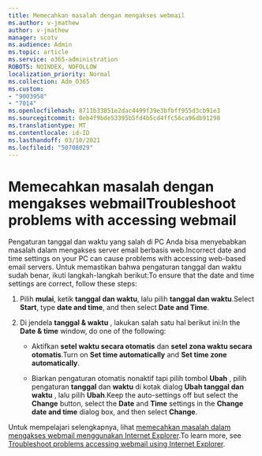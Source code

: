 ```yaml
---
title: Memecahkan masalah dengan mengakses webmail
ms.author: v-jmathew
author: v-jmathew
manager: scotv
ms.audience: Admin
ms.topic: article
ms.service: o365-administration
ROBOTS: NOINDEX, NOFOLLOW
localization_priority: Normal
ms.collection: Adm_O365
ms.custom:
- "9003958"
- "7014"
ms.openlocfilehash: 8711b33851e2dac4499f39e3bfbff955d3cb91e3
ms.sourcegitcommit: 0eb4f9bde53395b5fd4b5cd4ffc56ca96db91298
ms.translationtype: MT
ms.contentlocale: id-ID
ms.lasthandoff: 03/10/2021
ms.locfileid: "50708029"
---
```

# <a name="troubleshoot-problems-with-accessing-webmail"></a><span data-ttu-id="36651-102">Memecahkan masalah dengan mengakses webmail</span><span class="sxs-lookup"><span data-stu-id="36651-102">Troubleshoot problems with accessing webmail</span></span>

<span data-ttu-id="36651-103">Pengaturan tanggal dan waktu yang salah di PC Anda bisa menyebabkan masalah dalam mengakses server email berbasis web.</span><span class="sxs-lookup"><span data-stu-id="36651-103">Incorrect date and time settings on your PC can cause problems with accessing web-based email servers.</span></span> <span data-ttu-id="36651-104">Untuk memastikan bahwa pengaturan tanggal dan waktu sudah benar, ikuti langkah-langkah berikut:</span><span class="sxs-lookup"><span data-stu-id="36651-104">To ensure that the date and time settings are correct, follow these steps:</span></span>

1. <span data-ttu-id="36651-105">Pilih **mulai**, ketik **tanggal dan waktu**, lalu pilih **tanggal dan waktu**.</span><span class="sxs-lookup"><span data-stu-id="36651-105">Select **Start**, type **date and time**, and then select **Date and Time**.</span></span>
2. <span data-ttu-id="36651-106">Di jendela **tanggal & waktu** , lakukan salah satu hal berikut ini:</span><span class="sxs-lookup"><span data-stu-id="36651-106">In the **Date & time** window, do one of the following:</span></span>

    - <span data-ttu-id="36651-107">Aktifkan **setel waktu secara otomatis** dan **setel zona waktu secara otomatis**.</span><span class="sxs-lookup"><span data-stu-id="36651-107">Turn on **Set time automatically** and **Set time zone automatically**.</span></span>

    - <span data-ttu-id="36651-108">Biarkan pengaturan otomatis nonaktif tapi pilih tombol **Ubah** , pilih pengaturan **tanggal** dan **waktu** di kotak dialog **Ubah tanggal dan waktu** , lalu pilih **Ubah**.</span><span class="sxs-lookup"><span data-stu-id="36651-108">Keep the auto-settings off but select the **Change** button, select the **Date** and **Time** settings in the **Change date and time** dialog box, and then select **Change**.</span></span>

<span data-ttu-id="36651-109">Untuk mempelajari selengkapnya, lihat [memecahkan masalah dalam mengakses webmail menggunakan Internet Explorer](https://answers.microsoft.com/windows/forum/all/problem-accessing-email-through-ie/41f871f3-6df3-4bc9-a5bd-7f71651a2888).</span><span class="sxs-lookup"><span data-stu-id="36651-109">To learn more, see [Troubleshoot problems accessing webmail using Internet Explorer](https://answers.microsoft.com/windows/forum/all/problem-accessing-email-through-ie/41f871f3-6df3-4bc9-a5bd-7f71651a2888).</span></span>
